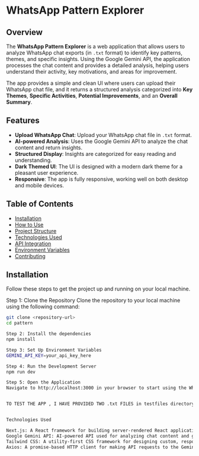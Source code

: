 # WhatsApp Pattern Explorer

## Overview
The **WhatsApp Pattern Explorer** is a web application that allows users to analyze WhatsApp chat exports (in `.txt` format) to identify key patterns, themes, and specific insights. Using the Google Gemini API, the application processes the chat content and provides a detailed analysis, helping users understand their activity, key motivations, and areas for improvement.

The app provides a simple and clean UI where users can upload their WhatsApp chat file, and it returns a structured analysis categorized into **Key Themes**, **Specific Activities**, **Potential Improvements**, and an **Overall Summary**.

## Features
- **Upload WhatsApp Chat**: Upload your WhatsApp chat file in `.txt` format.
- **AI-powered Analysis**: Uses the Google Gemini API to analyze the chat content and return insights.
- **Structured Display**: Insights are categorized for easy reading and understanding.
- **Dark Themed UI**: The UI is designed with a modern dark theme for a pleasant user experience.
- **Responsive**: The app is fully responsive, working well on both desktop and mobile devices.

## Table of Contents
- [Installation](#installation)
- [How to Use](#how-to-use)
- [Project Structure](#project-structure)
- [Technologies Used](#technologies-used)
- [API Integration](#api-integration)
- [Environment Variables](#environment-variables)
- [Contributing](#contributing)

## Installation

Follow these steps to get the project up and running on your local machine.

Step 1: Clone the Repository
Clone the repository to your local machine using the following command:
```bash
git clone <repository-url>
cd pattern

Step 2: Install the dependencies
npm install

Step 3: Set Up Environment Variables
GEMINI_API_KEY=your_api_key_here

Step 4: Run the Development Server
npm run dev

Step 5: Open the Application
Navigate to http://localhost:3000 in your browser to start using the WhatsApp Pattern Explorer.


TO TEST THE APP , I HAVE PROVIDED TWO .txt FILES in testfiles directory


Technologies Used

Next.js: A React framework for building server-rendered React applications.
Google Gemini API: AI-powered API used for analyzing chat content and generating insights.
Tailwind CSS: A utility-first CSS framework for designing custom, responsive layouts quickly.
Axios: A promise-based HTTP client for making API requests to the Gemini API.

